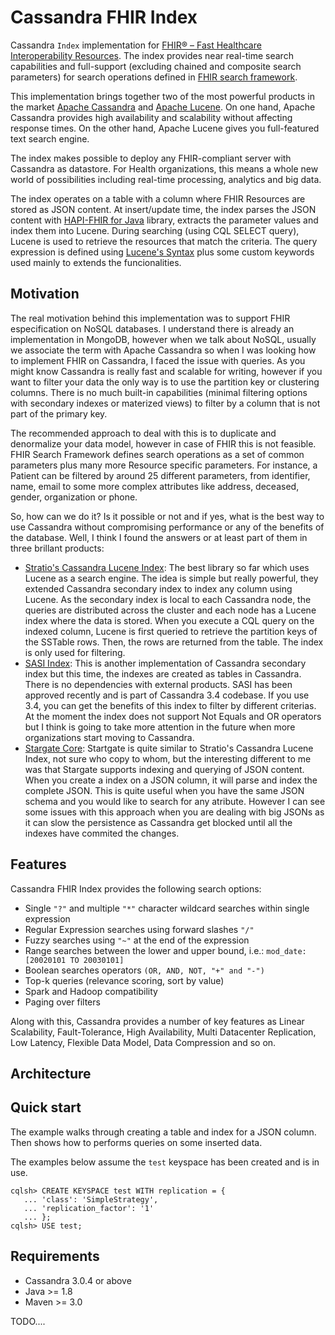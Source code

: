# Cassandra FHIR Index
Cassandra `Index` implementation for [FHIR® – Fast Healthcare Interoperability Resources](http://hl7.org/fhir/index.html). The index provides near real-time search capabilities and full-support (excluding chained and composite search parameters) for search operations defined in [FHIR search framework](http://hl7-fhir.github.io/search.html).

This implementation brings together two of the most powerful products in the market [Apache Cassandra](http://cassandra.apache.org/) and [Apache Lucene](http://lucene.apache.org/). On one hand, Apache Cassandra provides high availability and scalability without affecting response times. On the other hand, Apache Lucene gives you full-featured text search engine.

The index makes possible to deploy any FHIR-compliant server with Cassandra as datastore. For Health organizations, this means a whole new world of possibilities including real-time processing, analytics and big data.

The index operates on a table with a column where FHIR Resources are stored as JSON content. At insert/update time, the index parses the JSON content with [HAPI-FHIR for Java](http://jamesagnew.github.io/hapi-fhir/) library, extracts the parameter values and index them into Lucene. During searching (using CQL SELECT query), Lucene is used to retrieve the resources that match the criteria. The query expression is defined using [Lucene's Syntax](https://lucene.apache.org/core/5_2_1/queryparser/org/apache/lucene/queryparser/classic/package-summary.html#package_description) plus some custom keywords used mainly to extends the funcionalities.

## Motivation

The real motivation behind this implementation was to support FHIR especification on NoSQL databases. I understand there is already an implementation in MongoDB, however when we talk about NoSQL, usually we associate the term with Apache Cassandra so when I was looking how to implement FHIR on Cassandra, I faced the issue with queries. As you might know Cassandra is really fast and scalable for writing, however if you want to filter your data the only way is to use the partition key or clustering columns. There is no much built-in capabilities (minimal filtering options with secondary indexes or materized views) to filter by a column that is not part of the primary key.

The recommended approach to deal with this is to duplicate and denormalize your data model, however in case of FHIR this is not feasible. FHIR Search Framework defines search operations as a set of common parameters plus many more Resource specific parameters. For instance, a Patient can be filtered by around 25 different parameters, from identifier, name, email to some more complex attributes like address, deceased, gender, organization or phone. 

So, how can we do it? Is it possible or not and if yes, what is the best way to use Cassandra without compromising performance or any of the benefits of the database. Well, I think I found the answers or at least part of them in three brillant products:

- [Stratio's Cassandra Lucene Index](https://github.com/Stratio/cassandra-lucene-index): The best library so far which uses Lucene as a search engine. The idea is simple but really powerful, they extended Cassandra secondary index to index any column using Lucene. As the secondary index is local to each Cassandra node, the queries are distributed across the cluster and each node has a Lucene index where the data is stored. When you execute a CQL query on the indexed column, Lucene is first queried to retrieve the partition keys of the SSTable rows. Then, the rows are returned from the table. The index is only used for filtering.
- [SASI Index](https://github.com/apache/cassandra/blob/trunk/doc/SASI.md): This is another implementation of Cassandra secondary index but this time, the indexes are created as tables in Cassandra. There is no dependencies with external products. SASI has been approved recently and is part of Cassandra 3.4 codebase. If you use 3.4, you can get the benefits of this index to filter by different criterias. At the moment the index does not support Not Equals and OR operators but I think is going to take more attention in the future when more organizations start moving to Cassandra. 
- [Stargate Core](http://stargate-core.readthedocs.org/index.html): Startgate is quite similar to Stratio's Cassandra Lucene Index, not sure who copy to whom, but the interesting different to me was that Stargate supports indexing and querying of JSON content. When you create a index on a JSON column, it will parse and index the complete JSON. This is quite useful when you have the same JSON schema and you would like to search for any atribute. However I can see some issues with this approach when you are dealing with big JSONs as it can slow the persistence as Cassandra get blocked until all the indexes have commited the changes. 


## Features

Cassandra FHIR Index provides the following search options:

-  Single ``"?"`` and multiple ``"*"`` character wildcard searches within single expression
-  Regular Expression searches using forward slashes ``"/"``
-  Fuzzy searches using ``"~"`` at the end of the expression
-  Range searches between the lower and upper bound, i.e.: ``mod_date:[20020101 TO 20030101]``
-  Boolean searches operators ``(OR, AND, NOT, "+" and "-")``
-  Top-k queries (relevance scoring, sort by value)
-  Spark and Hadoop compatibility
-  Paging over filters

Along with this, Cassandra provides a number of key features as Linear Scalability, Fault-Tolerance, High Availability, Multi Datacenter Replication, Low Latency, Flexible Data Model, Data Compression and so on. 

## Architecture


## Quick start

The example walks through creating a table and index for a JSON column. Then shows how to performs queries on some inserted data.

The examples below assume the `test` keyspace has been created and is in use.

```
cqlsh> CREATE KEYSPACE test WITH replication = {
   ... 'class': 'SimpleStrategy',
   ... 'replication_factor': '1'
   ... };
cqlsh> USE test;
```


## Requirements

-  Cassandra 3.0.4 or above
-  Java >= 1.8
-  Maven >= 3.0


TODO....